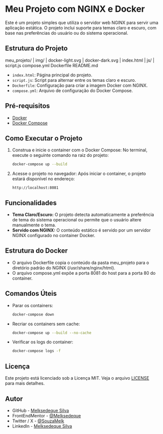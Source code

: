 # Meu Projeto com NGINX e Docker

Este é um projeto simples que utiliza o servidor web NGINX para servir uma aplicação estática. O projeto inclui suporte para temas claro e escuro, com base nas preferências do usuário ou do sistema operacional.

## Estrutura do Projeto

meu_projeto/
| img/
| docker-light.svg
| docker-dark.svg
| index.html
| js/
| script.js
compose.yml
Dockerfile
README.md

- `index.html`: Página principal do projeto.
- `script.js`: Script para alternar entre os temas claro e escuro.
- `Dockerfile`: Configuração para criar a imagem Docker com NGINX.
- `compose.yml`: Arquivo de configuração do Docker Compose.

## Pré-requisitos

- [Docker](https://www.docker.com)
- [Docker Compose](https://docs.docker.com/compose/)

## Como Executar o Projeto

1. Construa e inicie o container com o Docker Compose:
   No terminal, execute o seguinte comando na raiz do projeto:
   ```sh
   docker-compose up --build
   ```
2. Acesse o projeto no navegador:
   Após iniciar o container, o projeto estará disponível no endereço:
   ```
   http://localhost:8081
   ```

## Funcionalidades

- **Tema Claro/Escuro:** O projeto detecta automaticamente a preferência de tema do sistema operacional ou permite que o usuário altere manualmente o tema.
- **Servido com NGINX:** O conteúdo estático é servido por um servidor NGINX configurado no container Docker.

## Estrutura do Docker

- O arquivo Dockerfile copia o conteúdo da pasta meu_projeto para o diretório padrão do NGINX (/usr/share/nginx/html).
- O arquivo compose.yml expõe a porta 8081 do host para a porta 80 do container.

## Comandos Úteis

- Parar os containers:
  ```sh
  docker-compose down
  ```
- Recriar os containers sem cache:
  ```sh
  docker-compose up --build --no-cache
  ```
- Verificar os logs do container:
  ```sh
  docker-compose logs -f
  ```

## Licença

Este projeto está licenciado sob a Licença MIT. Veja o arquivo [LICENSE](https://github.com/Melksedeque/docker-learning?tab=MIT-1-ov-file) para mais detalhes.

## Autor

- GitHub - [Melksedeque Silva](https://github.com/Melksedeque/)
- FrontEndMentor - [@Melksedeque](https://www.frontendmentor.io/profile/Melksedeque)
- Twitter / X - [@SouzaMelk](https://x.com/SouzaMelk)
- LinkedIn - [Melksedeque Silva](https://www.linkedin.com/in/melksedeque-silva/)
